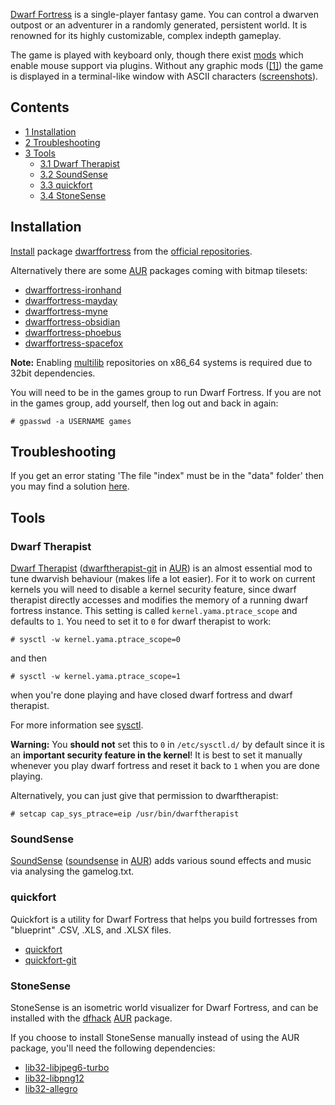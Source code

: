 [Dwarf Fortress](http://www.bay12games.com/dwarves/) is a single-player fantasy game. You can control a dwarven outpost or an adventurer in a randomly generated, persistent world. It is renowned for its highly customizable, complex indepth gameplay.

The game is played with keyboard only, though there exist [mods](http://dwarffortresswiki.org/index.php/DF2014:Utilities#DFHack) which enable mouse support via plugins. Without any graphic mods ([[1]](http://dwarffortresswiki.org/index.php/DF2014:Tilesets)) the game is displayed in a terminal-like window with ASCII characters ([screenshots](http://www.bay12games.com/dwarves/screens.html)).

## Contents

*   [1 Installation](#Installation)
*   [2 Troubleshooting](#Troubleshooting)
*   [3 Tools](#Tools)
    *   [3.1 Dwarf Therapist](#Dwarf_Therapist)
    *   [3.2 SoundSense](#SoundSense)
    *   [3.3 quickfort](#quickfort)
    *   [3.4 StoneSense](#StoneSense)

## Installation

[Install](/index.php/Install "Install") package [dwarffortress](https://www.archlinux.org/packages/?name=dwarffortress) from the [official repositories](/index.php/Official_repositories "Official repositories").

Alternatively there are some [AUR](/index.php/AUR "AUR") packages coming with bitmap tilesets:

*   [dwarffortress-ironhand](https://aur.archlinux.org/packages/dwarffortress-ironhand/)
*   [dwarffortress-mayday](https://aur.archlinux.org/packages/dwarffortress-mayday/)
*   [dwarffortress-myne](https://aur.archlinux.org/packages/dwarffortress-myne/)
*   [dwarffortress-obsidian](https://aur.archlinux.org/packages/dwarffortress-obsidian/)
*   [dwarffortress-phoebus](https://aur.archlinux.org/packages/dwarffortress-phoebus/)
*   [dwarffortress-spacefox](https://aur.archlinux.org/packages/dwarffortress-spacefox/)

**Note:** Enabling [multilib](/index.php/Multilib "Multilib") repositories on x86_64 systems is required due to 32bit dependencies.

You will need to be in the games group to run Dwarf Fortress. If you are not in the games group, add yourself, then log out and back in again:

```
# gpasswd -a USERNAME games

```

## Troubleshooting

If you get an error stating 'The file "index" must be in the "data" folder' then you may find a solution [here](http://robertqualls.com/2013/06/24/getting-dwarf-fortress-to-work-on-linux.html).

## Tools

### Dwarf Therapist

[Dwarf Therapist](http://dwarffortresswiki.org/index.php/DF2014:Utilities#Dwarf_Therapist) ([dwarftherapist-git](https://aur.archlinux.org/packages/dwarftherapist-git/) in [AUR](/index.php/AUR "AUR")) is an almost essential mod to tune dwarvish behaviour (makes life a lot easier). For it to work on current kernels you will need to disable a kernel security feature, since dwarf therapist directly accesses and modifies the memory of a running dwarf fortress instance. This setting is called `kernel.yama.ptrace_scope` and defaults to `1`. You need to set it to `0` for dwarf therapist to work:

```
# sysctl -w kernel.yama.ptrace_scope=0

```

and then

```
# sysctl -w kernel.yama.ptrace_scope=1

```

when you're done playing and have closed dwarf fortress and dwarf therapist.

For more information see [sysctl](/index.php/Sysctl "Sysctl").

**Warning:** You **should not** set this to `0` in `/etc/sysctl.d/` by default since it is an **important security feature in the kernel**! It is best to set it manually whenever you play dwarf fortress and reset it back to `1` when you are done playing.

Alternatively, you can just give that permission to dwarftherapist:

```
# setcap cap_sys_ptrace=eip /usr/bin/dwarftherapist

```

### SoundSense

[SoundSense](http://dwarffortresswiki.org/index.php/DF2014:Utilities#SoundSense) ([soundsense](https://aur.archlinux.org/packages/soundsense/) in [AUR](/index.php/AUR "AUR")) adds various sound effects and music via analysing the gamelog.txt.

### quickfort

Quickfort is a utility for Dwarf Fortress that helps you build fortresses from "blueprint" .CSV, .XLS, and .XLSX files.

*   [quickfort](https://aur.archlinux.org/packages/quickfort/)
*   [quickfort-git](https://aur.archlinux.org/packages/quickfort-git/)

### StoneSense

StoneSense is an isometric world visualizer for Dwarf Fortress, and can be installed with the [dfhack](https://aur.archlinux.org/packages/dfhack/) [AUR](/index.php/AUR "AUR") package.

If you choose to install StoneSense manually instead of using the AUR package, you'll need the following dependencies:

*   [lib32-libjpeg6-turbo](https://aur.archlinux.org/packages/lib32-libjpeg6-turbo/)
*   [lib32-libpng12](https://aur.archlinux.org/packages/lib32-libpng12/)
*   [lib32-allegro](https://aur.archlinux.org/packages/lib32-allegro/)